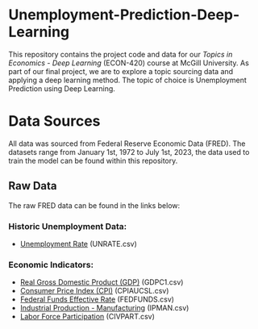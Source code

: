 # Unemployment-Prediction-Deep-Learning
This repository contains the project code and data for our *Topics in Economics - Deep Learning* (ECON-420) course at McGill University. As part of our final project, we are to explore a topic sourcing data and applying a deep learning method. The topic of choice is Unemployment Prediction using Deep Learning.  

# Data Sources
All data was sourced from Federal Reserve Economic Data (FRED). The datasets range from January 1st, 1972 to July 1st, 2023, the data used to train the model can be found within this repository. 

## Raw Data
The raw FRED data can be found in the links below: 

### Historic Unemployment Data:
- [Unemployment Rate](https://fred.stlouisfed.org/series/UNRATE#0) (UNRATE.csv)

### Economic Indicators: 
- [Real Gross Domestic Product (GDP)](https://fred.stlouisfed.org/series/GDPC1#0) (GDPC1.csv)
- [Consumer Price Index (CPI)](https://fred.stlouisfed.org/series/CPIAUCSL#0) (CPIAUCSL.csv)
- [Federal Funds Effective Rate](https://fred.stlouisfed.org/series/FEDFUNDS#0) (FEDFUNDS.csv)
- [Industrial Production - Manufacturing](https://fred.stlouisfed.org/series/IPMAN#0) (IPMAN.csv)
- [Labor Force Participation](https://fred.stlouisfed.org/series/CIVPART#0) (CIVPART.csv)

